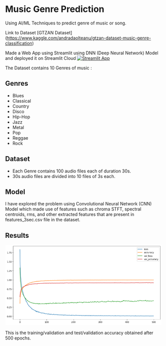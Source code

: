 # Music Genre Prediction
Using AI/ML Techniques to predict genre of music or song.

Link to Dataset [GTZAN Dataset] (https://www.kaggle.com/andradaolteanu/gtzan-dataset-music-genre-classification)

Made a Web App using Streamlit using DNN (Deep Neural Network) Model and deployed it on Streamlit Cloud [![Streamlit App](https://static.streamlit.io/badges/streamlit_badge_black_white.svg)](https://sanjankalsi-music-genre-predictio-music-genre-prediction-n11yqc.streamlit.app/)

The Dataset contains 10 Genres of music :
## Genres
* Blues
* Classical
* Country
* Disco
* Hip-Hop
* Jazz
* Metal
* Pop
* Reggae
* Rock

## Dataset
* Each Genre contains 100 audio files each of duration 30s.
* 30s audio files are divided into 10 files of 3s each.

## Model
I have explored the problem using Convolutional Neural Network (CNN) Model which made use of features such as chroma STFT, spectral centroids, rms, and other extracted features that are present in features_3sec.csv file in the dataset.

## Results
![Training Loss Plot](https://github.com/SanjanKalsi/music-genre-prediction/blob/main/loss_and_accuracy.png)

This is the training/validation and test/validation accuracy obtained after 500 epochs.
